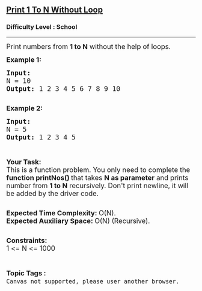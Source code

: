 <h2><a href="https://practice.geeksforgeeks.org/problems/print-1-to-n-without-using-loops-1587115620/1?utm_source=youtube&utm_medium=collab_striver_ytdescription&utm_campaign=print-1-to-n-without-using-loops">Print 1 To N Without Loop</a></h2><h3>Difficulty Level : School</h3><hr><div class="problems_problem_content__Xm_eO"><p><span style="font-size:18px">Print numbers from <strong>1 to N</strong> without the help of loops.</span></p>

<p><span style="font-size:18px"><strong>Example 1:</strong></span></p>

<pre><span style="font-size:18px"><strong>Input:
</strong>N = 10
<strong>Output: </strong>1 2 3 4 5 6 7 8 9 10
</span></pre>

<p><br>
<span style="font-size:18px"><strong>Example 2:</strong></span></p>

<pre><span style="font-size:18px"><strong>Input:
</strong>N = 5
<strong>Output: </strong>1 2 3 4 5</span></pre>

<p>&nbsp;</p>

<p><strong><span style="font-size:18px">Your Task:</span></strong><br>
<span style="font-size:18px">This is a function problem. You only need to complete the <strong>function printNos()&nbsp;</strong>that takes <strong>N as parameter</strong> and prints number from <strong>1 to N</strong> recursively. Don't print newline, it will be added by the driver code.</span></p>

<p><br>
<span style="font-size:18px"><strong>Expected Time Complexity:&nbsp;</strong>O(N).<br>
<strong>Expected Auxiliary Space:&nbsp;</strong>O(N) (Recursive).</span></p>

<p><br>
<span style="font-size:18px"><strong>Constraints:</strong><br>
1 &lt;= N &lt;= 1000</span></p>
</div><br><p><span style=font-size:18px><strong>Topic Tags : </strong><br><code>Canvas not supported, please user another browser.</code>&nbsp;